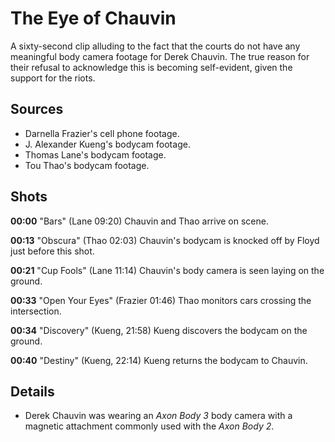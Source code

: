 # The Eye of Chauvin

A sixty-second clip alluding to the fact that the courts do not have any meaningful body camera footage for Derek Chauvin. The true reason for their refusal to acknowledge this is becoming self-evident, given the support for the riots.

## Sources

- Darnella Frazier's cell phone footage.
- J. Alexander Kueng's bodycam footage.
- Thomas Lane's bodycam footage.
- Tou Thao's bodycam footage.

## Shots

**00:00** "Bars" (Lane 09:20)
Chauvin and Thao arrive on scene.

**00:13** "Obscura" (Thao 02:03)
Chauvin's bodycam is knocked off by Floyd just before this shot.

**00:21** "Cup Fools" (Lane 11:14)
Chauvin's body camera is seen laying on the ground.

**00:33** "Open Your Eyes" (Frazier 01:46)
Thao monitors cars crossing the intersection.

**00:34** "Discovery" (Kueng, 21:58)
Kueng discovers the bodycam on the ground.

**00:40** "Destiny" (Kueng, 22:14)
Kueng returns the bodycam to Chauvin.

## Details

* Derek Chauvin was wearing an *Axon Body 3* body camera with a magnetic attachment commonly used with the *Axon Body 2*.
